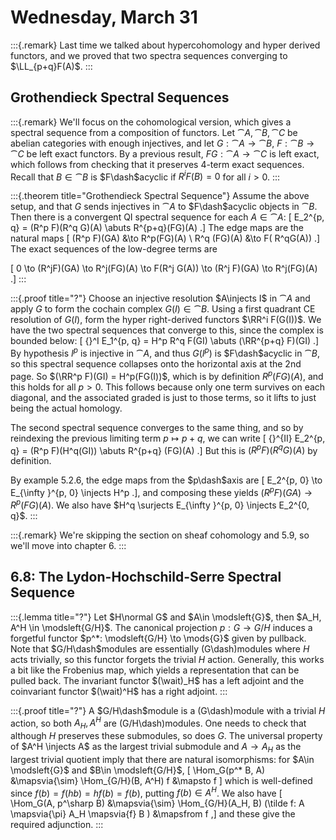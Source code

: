 # Wednesday, March 31


:::{.remark}
Last time we talked about hypercohomology and hyper derived functors, and we proved that two spectra sequences converging to $\LL_{p+q}F(A)$.
:::

## Grothendieck Spectral Sequences


:::{.remark}
We'll focus on the cohomological version, which gives a spectral sequence from a composition of functors.
Let $\cat{A}, \cat{B}, \cat{C}$ be abelian categories with enough injectives, and let $G: \cat{A} \to \cat{B}$, $F: \cat{B} \to \cat{C}$ be left exact functors.
By a previous result, $FG:\cat{A} \to \cat{C}$ is left exact, which follows from checking that it preserves 4-term exact sequences.
Recall that $B \in \cat{B}$ is $F\dash$acyclic if $R^i F(B) = 0$ for all $i>0$.
:::


:::{.theorem title="Grothendieck Spectral Sequence"}
Assume the above setup, and that $G$ sends injectives in $\cat{A}$ to $F\dash$acyclic objects in $\cat{B}$.
Then there is a convergent QI spectral sequence for each $A \in \cat{A}$:
\[
E_2^{p, q} = (R^p F)(R^q G)(A) \abuts R^{p+q}(FG)(A)
.\]
The edge maps are the natural maps 
\[
(R^p F)(GA) &\to R^p(FG)(A) \\
R^q (FG)(A) &\to F( R^qG(A))
.\]
The exact sequences of the low-degree terms are

\[
0 \to (R^jF)(GA) \to R^j(FG)(A) \to F(R^j G(A)) \to (R^j F)(GA) \to R^j(FG)(A)
.\]
:::


:::{.proof title="?"}
Choose an injective resolution $A\injects I$ in $\cat{A}$ and apply $G$ to form the cochain complex $G(I)\in \cat{B}$.
Using a first quadrant CE resolution of $G(I)$, form the hyper right-derived functors $\RR^i F(G(I))$.
We have the two spectral sequences that converge to this, since the complex is bounded below:
\[
{}^I E_1^{p, q} = H^p R^q F(GI) \abuts (\RR^{p+q} F)(GI)
.\]
By hypothesis $I^p$ is injective in $\cat{A}$, and thus $G(I^p)$ is $F\dash$acyclic in $\cat{B}$, so this spectral sequence collapses onto the horizontal axis at the 2nd page.
So $(\RR^p F)(GI) = H^p(FG(I))$, which is by definition $R^p(FG)(A)$, and this holds for all $p>0$.
This follows because only one term survives on each diagonal, and the associated graded is just to those terms, so it lifts to just being the actual homology.

The second spectral sequence converges to the same thing, and so by reindexing the previous limiting term $p\mapsto p+q$, we can write
\[
{}^{II} E_2^{p, q} = (R^p F)(H^q(GI)) \abuts R^{p+q} (FG)(A)
.\]
But this is $(R^p F)(R^q G)(A)$ by definition.

By example 5.2.6, the edge maps from the $p\dash$axis are 
\[
E_2^{p, 0} \to E_{\infty }^{p, 0} \injects H^p
.\], and composing these yields $(R^p F)(GA) \to R^p(FG)(A)$.
We also have $H^q \surjects E_{\infty }^{p, 0} \injects E_2^{0, q}$.
:::


:::{.remark}
We're skipping the section on sheaf cohomology and 5.9, so we'll move into chapter 6.
:::

## 6.8: The Lydon-Hochschild-Serre Spectral Sequence


:::{.lemma title="?"}
Let $H\normal G$ and $A\in \modsleft{G}$, then $A_H, A^H \in \modsleft{G/H}$.
The canonical projection $p: G\to G/H$ induces a forgetful functor $p^*: \modsleft{G/H} \to \mods{G}$ given by pullback.
Note that $G/H\dash$modules are essentially \(G\dash\)modules where $H$ acts trivially, so this functor forgets the trivial $H$ action.
Generally, this works a bit like the Frobenius map, which yields a representation that can be pulled back.
The invariant functor $(\wait)_H$ has a left adjoint and the coinvariant functor $(\wait)^H$ has a right adjoint.
:::


:::{.proof title="?"}
A $G/H\dash$module is a \(G\dash\)module with a trivial $H$ action, so both $A_H, A^H$ are \(G/H\dash\)modules.
One needs to check that although $H$ preserves these submodules, so does $G$.
The universal property of $A^H \injects A$ as the largest trivial submodule and $A\to A_H$ as the largest trivial quotient imply that there are natural isomorphisms: for $A\in \modsleft{G}$ and $B\in \modsleft{G/H}$, 
\[
\Hom_G(p^* B, A) &\mapsvia{\sim} \Hom_{G/H}(B, A^H)
f &\mapsto f
\]
which is well-defined since $f(b) = f(hb) = hf(b) = f(b)$, putting $f(b) \in A^H$.
We also have
\[
\Hom_G(A, p^\sharp B) &\mapsvia{\sim} \Hom_{G/H}(A_H, B)
(\tilde f: A \mapsvia{\pi} A_H \mapsvia{f} B ) &\mapsfrom f
,\]
and these give the required adjunction.
:::








